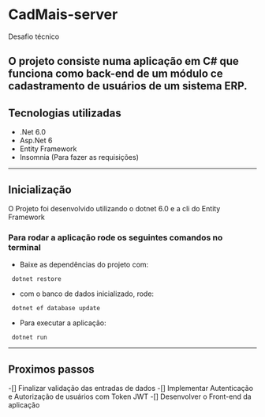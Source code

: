 # CadMais-server
Desafio técnico

O projeto consiste numa aplicação em C# que funciona como back-end de um módulo ce cadastramento de usuários de um sistema ERP.
---
## Tecnologias utilizadas
- .Net 6.0
- Asp.Net 6
- Entity Framework 
- Insomnia (Para fazer as requisições)
---

## Inicialização 
O Projeto foi desenvolvido utilizando o dotnet 6.0 e a cli do Entity Framework
### Para rodar a aplicação rode os seguintes comandos no terminal
- Baixe as dependências do projeto com:
```
 dotnet restore
```

- com o banco de dados inicializado, rode:
```
 dotnet ef database update
```

- Para executar a aplicação:
```
 dotnet run
```

---
## Proximos passos
-[] Finalizar validação das entradas de dados
-[] Implementar Autenticação e Autorização de usuários com Token JWT
-[] Desenvolver o Front-end da aplicação
